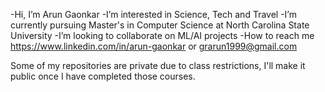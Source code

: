 -Hi, I’m Arun Gaonkar
-I’m interested in Science, Tech and Travel 
-I’m currently pursuing Master's in Computer Science at North Carolina State University
-I’m looking to collaborate on ML/AI projects
-How to reach me https://www.linkedin.com/in/arun-gaonkar or grarun1999@gmail.com

Some of my repositories are private due to class restrictions, I'll make it public once I have completed those courses.
